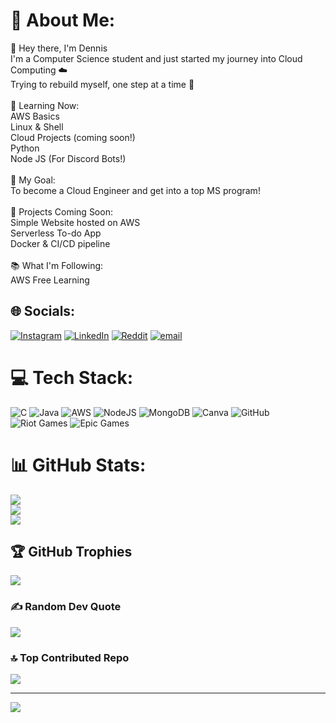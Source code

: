 # 💫 About Me:
👋 Hey there, 
I'm Dennis<br>I'm a Computer Science student and just started my journey into Cloud Computing ☁️<br>Trying to rebuild myself, one step at a time 🙌<br><br>🔧 Learning Now:<br>AWS Basics<br>Linux & Shell<br>Cloud Projects (coming soon!)<br>Python<br>Node JS (For Discord Bots!)<br><br>🌱 My Goal:<br>To become a Cloud Engineer and get into a top MS program!<br><br>🚀 Projects Coming Soon:<br> Simple Website hosted on AWS<br> Serverless To-do App<br> Docker & CI/CD pipeline<br><br>📚 What I'm Following:<br>AWS Free Learning


## 🌐 Socials:
[![Instagram](https://img.shields.io/badge/Instagram-%23E4405F.svg?logo=Instagram&logoColor=white)](https://instagram.com/calllmedenz) [![LinkedIn](https://img.shields.io/badge/LinkedIn-%230077B5.svg?logo=linkedin&logoColor=white)](https://linkedin.com/in/dennis-pradhan) [![Reddit](https://img.shields.io/badge/Reddit-%23FF4500.svg?logo=Reddit&logoColor=white)](https://reddit.com/user/General_Baker_932) [![email](https://img.shields.io/badge/Email-D14836?logo=gmail&logoColor=white)](mailto:dennispradhan210406@gmail.com) 

# 💻 Tech Stack:
![C](https://img.shields.io/badge/c-%2300599C.svg?style=for-the-badge&logo=c&logoColor=white) ![Java](https://img.shields.io/badge/java-%23ED8B00.svg?style=for-the-badge&logo=openjdk&logoColor=white) ![AWS](https://img.shields.io/badge/AWS-%23FF9900.svg?style=for-the-badge&logo=amazon-aws&logoColor=white) ![NodeJS](https://img.shields.io/badge/node.js-6DA55F?style=for-the-badge&logo=node.js&logoColor=white) ![MongoDB](https://img.shields.io/badge/MongoDB-%234ea94b.svg?style=for-the-badge&logo=mongodb&logoColor=white) ![Canva](https://img.shields.io/badge/Canva-%2300C4CC.svg?style=for-the-badge&logo=Canva&logoColor=white) ![GitHub](https://img.shields.io/badge/github-%23121011.svg?style=for-the-badge&logo=github&logoColor=white) ![Riot Games](https://img.shields.io/badge/riotgames-D32936.svg?style=for-the-badge&logo=riotgames&logoColor=white) ![Epic Games](https://img.shields.io/badge/epicgames-%23313131.svg?style=for-the-badge&logo=epicgames&logoColor=white)
# 📊 GitHub Stats:
![](https://github-readme-stats.vercel.app/api?username=callmedenz&theme=dark&hide_border=false&include_all_commits=false&count_private=false)<br/>
![](https://nirzak-streak-stats.vercel.app/?user=callmedenz&theme=dark&hide_border=false)<br/>
![](https://github-readme-stats.vercel.app/api/top-langs/?username=callmedenz&theme=dark&hide_border=false&include_all_commits=false&count_private=false&layout=compact)

## 🏆 GitHub Trophies
![](https://github-profile-trophy.vercel.app/?username=callmedenz&theme=radical&no-frame=false&no-bg=true&margin-w=4)

### ✍️ Random Dev Quote
![](https://quotes-github-readme.vercel.app/api?type=horizontal&theme=radical)

### 🔝 Top Contributed Repo
![](https://github-contributor-stats.vercel.app/api?username=callmedenz&limit=5&theme=dark&combine_all_yearly_contributions=true)

---
[![](https://visitcount.itsvg.in/api?id=callmedenz&icon=0&color=0)](https://visitcount.itsvg.in)

<!-- Proudly created with GPRM ( https://gprm.itsvg.in ) -->
